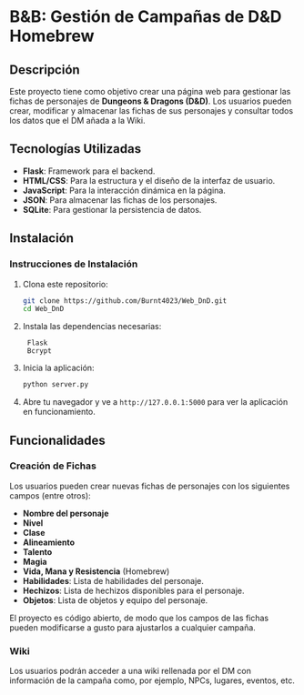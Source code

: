 # B&B: Gestión de Campañas de D&D Homebrew

## Descripción
Este proyecto tiene como objetivo crear una página web para gestionar las fichas de personajes de **Dungeons & Dragons (D&D)**. Los usuarios pueden crear, modificar y almacenar las fichas de sus personajes y consultar todos los datos que el DM añada a la Wiki.

## Tecnologías Utilizadas
- **Flask**: Framework para el backend.
- **HTML/CSS**: Para la estructura y el diseño de la interfaz de usuario.
- **JavaScript**: Para la interacción dinámica en la página.
- **JSON**: Para almacenar las fichas de los personajes.
- **SQLite**: Para gestionar la persistencia de datos.

## Instalación

### Instrucciones de Instalación
1. Clona este repositorio:
    ```bash
    git clone https://github.com/Burnt4023/Web_DnD.git
    cd Web_DnD
    ```

2. Instala las dependencias necesarias:
   ```
    Flask
    Bcrypt
   ```
4. Inicia la aplicación:
    ```bash
    python server.py
    ```

5. Abre tu navegador y ve a `http://127.0.0.1:5000` para ver la aplicación en funcionamiento.

## Funcionalidades

### Creación de Fichas
Los usuarios pueden crear nuevas fichas de personajes con los siguientes campos (entre otros):
- **Nombre del personaje**
- **Nivel**
- **Clase**
- **Alineamiento**
- **Talento**
- **Magia**
- **Vida, Mana y Resistencia** (Homebrew)
- **Habilidades**: Lista de habilidades del personaje.
- **Hechizos**: Lista de hechizos disponibles para el personaje.
- **Objetos**: Lista de objetos y equipo del personaje.

El proyecto es código abierto, de modo que los campos de las fichas pueden modificarse a gusto para ajustarlos a cualquier campaña.
### Wiki
Los usuarios podrán acceder a una wiki rellenada por el DM con información de la campaña como, por ejemplo, NPCs, lugares, eventos, etc.
